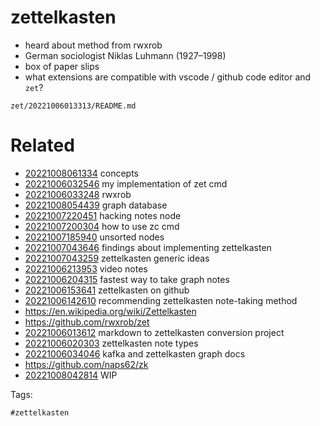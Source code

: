 # zettelkasten

- heard about method from rwxrob
- German sociologist Niklas Luhmann (1927–1998)
- box of paper slips
- what extensions are compatible with vscode / github code editor and `zet`?

` zet/20221006013313/README.md `

# Related

- [20221008061334](/zet/20221008061334/README.md) concepts
- [20221006032546](/zet/20221006032546/README.md) my implementation of zet cmd
- [20221006033248](/zet/20221006033248/README.md) rwxrob
- [20221008054439](/zet/20221008054439/README.md) graph database
- [20221007220451](/zet/20221007220451/README.md) hacking notes node
- [20221007200304](/zet/20221007200304/README.md) how to use zc cmd
- [20221007185940](/zet/20221007185940/README.md) unsorted nodes
- [20221007043646](/zet/20221007043646/README.md) findings about implementing zettelkasten
- [20221007043259](/zet/20221007043259/README.md) zettelkasten generic ideas
- [20221006213953](/zet/20221006213953/README.md) video notes
- [20221006204315](/zet/20221006204315/README.md) fastest way to take graph notes
- [20221006153641](/zet/20221006153641/README.md) zettelkasten on github
- [20221006142610](/zet/20221006142610/README.md) recommending zettelkasten note-taking method
- https://en.wikipedia.org/wiki/Zettelkasten
- https://github.com/rwxrob/zet
- [20221006013612](/zet/20221006013612/README.md) markdown to zettelkasten conversion project
- [20221006020303](/zet/20221006020303/README.md) zettelkasten note types
- [20221006034046](/zet/20221006034046/README.md) kafka and zettelkasten graph docs
- https://github.com/naps62/zk
- [20221008042814](/zet/20221008042814/README.md) WIP

Tags:

    #zettelkasten
